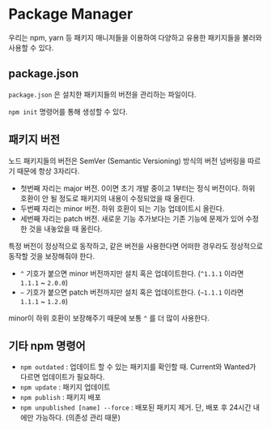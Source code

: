 # Package Manager

우리는 npm, yarn 등 패키지 매니저들을 이용하여 다양하고 유용한 패키지들을 불러와 사용할 수 있다. 

## package.json

`package.json` 은 설치한 패키지들의 버전을 관리하는 파일이다.

`npm init` 명령어를 통해 생성할 수 있다. 

## 패키지 버전 

노드 패키지들의 버전은 SemVer (Semantic Versioning) 방식의 버전 넘버링을 따르기 때문에 항상 3자리다. 

- 첫번째 자리는 major 버전. 0이면 초기 개발 중이고 1부터는 정식 버전이다. 하위 호환이 안 될 정도로 패키지의 내용이 수정되었을 때 올린다.
- 두번째 자리는 minor 버전. 하위 호환이 되는 기능 업데이트시 올린다.
- 세번째 자리는 patch 버전. 새로운 기능 추가보다는 기존 기능에 문제가 있어 수정한 것을 내놓았을 때 올린다. 

특정 버전이 정상적으로 동작하고, 같은 버전을 사용한다면 어떠한 경우라도 정상적으로 동작할 것을 보장해줘야 한다. 

- `^` 기호가 붙으면 minor 버전까지만 설치 혹은 업데이트한다. (`^1.1.1` 이라면 `1.1.1` ~ `2.0.0`)
- `~` 기호가 붙으면 patch 버전까지만 설치 혹은 업데이트한다. (`~1.1.1` 이라면 `1.1.1` ~ `1.2.0`)

minor이 하위 호환이 보장해주기 때문에 보통 `^` 를 더 많이 사용한다. 

## 기타 npm 명령어

- `npm outdated` : 업데이트 할 수 있는 패키지를 확인할 때. Current와 Wanted가 다르면 업데이트가 필요하다.
- `npm update` : 패키지 업데이트
- `npm publish` : 패키지 배포
- `npm unpublished [name] --force` : 배포된 패키지 제거. 단, 배포 후 24시간 내에만 가능하다. (의존성 관리 때문)